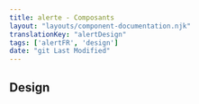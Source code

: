 ```yaml
---
title: alerte - Composants
layout: "layouts/component-documentation.njk"
translationKey: "alertDesign"
tags: ['alertFR', 'design']
date: "git Last Modified"
---
```


## Design